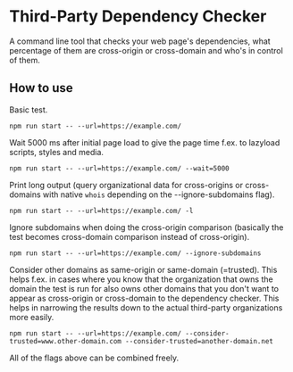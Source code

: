 # Third-Party Dependency Checker
A command line tool that checks your web page's dependencies, what percentage of them are cross-origin or cross-domain and who's in control of them.

## How to use
Basic test.
```
npm run start -- --url=https://example.com/
```

Wait 5000 ms after initial page load to give the page time f.ex. to lazyload scripts, styles and media.
```
npm run start -- --url=https://example.com/ --wait=5000
```

Print long output (query organizational data for cross-origins or cross-domains with native `whois` depending on the --ignore-subdomains flag).
```
npm run start -- --url=https://example.com/ -l
```

Ignore subdomains when doing the cross-origin comparison (basically the test becomes cross-domain comparison instead of cross-origin).
```
npm run start -- --url=https://example.com/ --ignore-subdomains
```

Consider other domains as same-origin or same-domain (=trusted). This helps f.ex. in cases where you know that the organization that owns the domain the test is run for also owns other domains that you don't want to appear as cross-origin or cross-domain to the dependency checker. This helps in narrowing the results down to the actual third-party organizations more easily.
```
npm run start -- --url=https://example.com/ --consider-trusted=www.other-domain.com --consider-trusted=another-domain.net
```

All of the flags above can be combined freely.